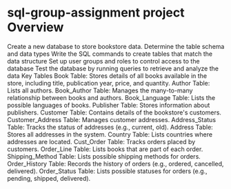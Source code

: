 # sql-group-assignment project Overview
Create a new database to store bookstore data.
Determine the table schema and data types
Write the SQL commands to create tables that match the data structure
Set up user groups and roles to control access to the database
Test the database by running queries to retrieve and analyze the data
Key Tables
Book Table: Stores details of all books available in the store, including title, publication year, price, and quantity.
Author Table: Lists all authors.
Book_Author Table: Manages the many-to-many relationship between books and authors.
Book_Language Table: Lists the possible languages of books.
Publisher Table: Stores information about publishers.
Customer Table: Contains details of the bookstore's customers.
Customer_Address Table: Manages customer addresses.
Address_Status Table: Tracks the status of addresses (e.g., current, old).
Address Table: Stores all addresses in the system.
Country Table: Lists countries where addresses are located.
Cust_Order Table: Tracks orders placed by customers.
Order_Line Table: Lists books that are part of each order.
Shipping_Method Table: Lists possible shipping methods for orders.
Order_History Table: Records the history of orders (e.g., ordered, cancelled, delivered).
Order_Status Table: Lists possible statuses for orders (e.g., pending, shipped, delivered).

